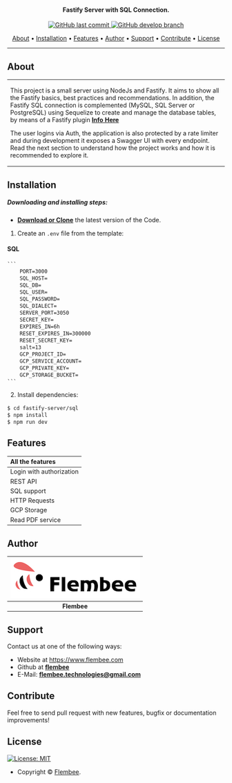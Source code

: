 <h4 align="center">Fastify Server with SQL Connection.</h4>

<p align="center">
    <a href="https://github.com/flembee/fastify-server/tree/main">
    <img src="https://img.shields.io/badge/Last%20Commit-October-green?style=flat-square&logo=github&logoColor=white"
         alt="GitHub last commit">
    <a href="https://github.com/flembee/fastify-server/tree/develop">
    <img src="https://img.shields.io/badge/Open%20pull%20requests-0-blue?style=flat-square&logo=github&logoColor=whit"
         alt="GitHub develop branch">
</p>
      
<p align="center">
  <a href="#about">About</a> •
  <a href="#installation">Installation</a> •
  <a href="#features">Features</a> •
  <a href="#author">Author</a> •
  <a href="#support">Support</a> •
  <a href="#contribute">Contribute</a> •
  <a href="#license">License</a>
</p>

---

## About

<table>
<tr>
<td>
  
This project is a small server using NodeJs and Fastify. It aims to show all the Fastify basics, best practices and recommendations. In addition, the Fastify SQL connection is complemented (MySQL, SQL Server or PostgreSQL) using Sequelize to create and manage the database tables, by means of a Fastify plugin **[Info Here](https://www.fastify.io/docs/latest/Reference/Plugins/)**

The user logins via Auth, the application is also protected by a rate limiter and during development it exposes a Swagger UI with every endpoint. Read the next section to understand how the project works and how it is recommended to explore it.

</td>
</tr>
</table>

## Installation

##### Downloading and installing steps:
* **[Download or Clone](https://github.com/flembee/fastify-server.git)** the latest version of the Code.

1. Create an `.env` file from the template:

#### SQL

    ```
        PORT=3000
        SQL_HOST=
        SQL_DB=
        SQL_USER=
        SQL_PASSWORD=
        SQL_DIALECT=
        SERVER_PORT=3050
        SECRET_KEY=
        EXPIRES_IN=6h
        RESET_EXPIRES_IN=300000
        RESET_SECRET_KEY=
        salt=13
        GCP_PROJECT_ID=
        GCP_SERVICE_ACCOUNT=
        GCP_PRIVATE_KEY=
        GCP_STORAGE_BUCKET=
    ```

2. Install dependencies:

```console
$ cd fastify-server/sql
$ npm install
$ npm run dev
```

## Features

| All the features|
| :------------- | 
| Login with authorization|
| REST API|
| SQL support |
| HTTP Requests|
| GCP Storage|
| Read PDF service|

## Author

| [![Flembee](./flembee.jpeg)](https://www.flembee.com) 	|
|:---------------------------------------------------------------------------------------------------------:	|
|                                            **Flembee**                                            	|

## Support

Contact us at one of the following ways:

- Website at https://www.flembee.com
- Github at **[flembee](https://github.com/flembee)**
- E-Mail: **flembee.technologies@gmail.com**

## Contribute

Feel free to send pull request with new features, bugfix or documentation improvements!

## License

[![License: MIT](https://img.shields.io/badge/license-MIT-green)](https://github.com/flembee/basic-form/blob/main/LICENSE)

- Copyright © [Flembee](https://www.flembee.com).
